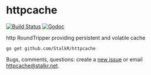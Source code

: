 # httpcache

[![Build Status][1]][2] [![Godoc][3]][4]

http RoundTripper providing persistent and volatile cache

`go get github.com/StalkR/httpcache`

Bugs, comments, questions: create a [new issue][5] or email [httpcache@stalkr.net][6].

[1]: https://api.travis-ci.org/StalkR/httpcache.png
[2]: https://travis-ci.org/StalkR/httpcache
[3]: https://godoc.org/github.com/StalkR/httpcache?status.png
[4]: https://godoc.org/github.com/StalkR/httpcache
[5]: https://github.com/StalkR/httpcache/issues/new
[6]: mailto:httpcache@stalkr.net
